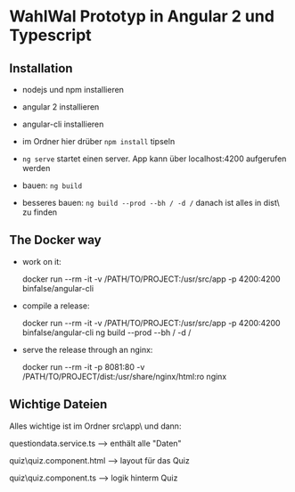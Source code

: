 # WahlWal Prototyp in Angular 2 und Typescript

## Installation

 * nodejs und npm installieren
 * angular 2 installieren
 * angular-cli installieren
 * im Ordner hier drüber `npm install` tipseln
 * `ng serve` startet einen server. App kann über localhost:4200 aufgerufen werden

 * bauen: `ng build`
 * besseres bauen:
 `ng build --prod --bh / -d /`
 danach ist alles in dist\ zu finden

## The Docker way

* work on it:

    docker run --rm -it -v /PATH/TO/PROJECT:/usr/src/app -p 4200:4200 binfalse/angular-cli

* compile a release:

    docker run --rm -it -v /PATH/TO/PROJECT:/usr/src/app -p 4200:4200 binfalse/angular-cli ng build --prod --bh / -d /

* serve the release through an nginx:

    docker run --rm -it -p 8081:80 -v /PATH/TO/PROJECT/dist:/usr/share/nginx/html:ro nginx

 ## Wichtige Dateien

 Alles wichtige ist im Ordner src\app\ und dann:

 questiondata.service.ts --> enthält alle "Daten"

 quiz\quiz.component.html --> layout für das Quiz

 quiz\quiz.component.ts --> logik hinterm Quiz

